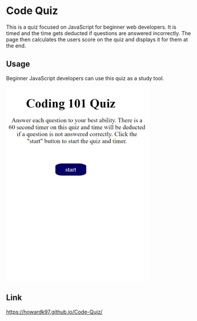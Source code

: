 # Code Quiz
This is a quiz focused on JavaScript for beginner web developers. It is timed and the time gets deducted if questions are answered incorrectly. The page then calculates the users score on the quiz and displays it for them at the end.


## Usage
Beginner JavaScript developers can use this quiz as a study tool.

![](./assets/images/code-quiz-img.jpg)

## Link

https://howardk97.github.io/Code-Quiz/